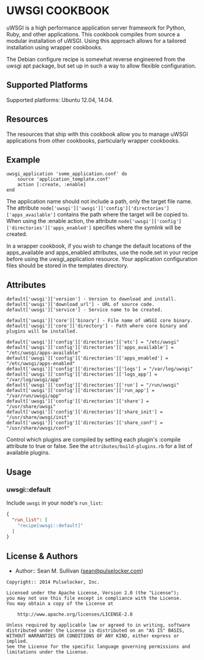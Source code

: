 UWSGI COOKBOOK
==============

uWSGI is a high performance application server framework for Python, Ruby, and other applications.  This cookbook
compiles from source a modular installation of uWSGI.  Using this approach allows for a tailored installation using
wrapper cookbooks.

The Debian configure recipe is somewhat reverse engineered from the uwsgi apt package, but set up in such a way to
allow flexible configuration.

## Supported Platforms

Supported platforms:  Ubuntu 12.04, 14.04.

Resources
---------
The resources that ship with this cookbook allow you to manage uWSGI applications from other cookbooks, particularly
wrapper cookbooks.

## Example

    uwsgi_application 'some_application.conf' do
        source 'application_template.conf'
        action [:create, :enable]
    end
    
The application name should not include a path, only the target file name.  The attribute `node['uwsgi']['uwsgi']['config']['directories']['apps_available']`
contains the path where the target will be copied to.  When using the :enable action, the attribute
`node['uwsgi']['config']['directories']['apps_enabled']` specifies where the symlink will be created.  

In a wrapper cookbook, if you wish to change the default locations of the apps_available and apps_enabled attributes,
use the node.set in your recipe before using the uwsgi_application resource. Your application configuration files
should be stored in the templates directory.

## Attributes

    default['uwsgi']['version'] - Version to download and install.
    default['uwsgi']['download_url'] - URL of source code.
    default['uwsgi']['service'] - Service name to be created.
    
    default['uwsgi']['core']['binary'] - File name of uWSGI core binary.
    default['uwsgi']['core']['directory'] - Path where core binary and plugins will be installed.
    
    default['uwsgi']['config']['directories']['etc'] = "/etc/uwsgi"
    default['uwsgi']['config']['directories']['apps_available'] = "/etc/uwsgi/apps-available"
    default['uwsgi']['config']['directories']['apps_enabled'] = "/etc/uwsgi/apps-enabled"
    default['uwsgi']['config']['directories']['logs'] = "/var/log/uwsgi"
    default['uwsgi']['config']['directories']['logs_app'] = "/var/log/uwsgi/app"
    default['uwsgi']['config']['directories']['run'] = "/run/uwsgi"
    default['uwsgi']['config']['directories']['run_app'] = "/var/run/uwsgi/app"
    default['uwsgi']['config']['directories']['share'] = "/usr/share/uwsgi"
    default['uwsgi']['config']['directories']['share_init'] = "/usr/share/uwsgi/init"
    default['uwsgi']['config']['directories']['share_conf'] = "/usr/share/uwsgi/conf"
    
Control which plugins are compiled by setting each plugin's :compile attribute to true or false.  See the 
`attributes/build-plugins.rb` for a list of available plugins.

## Usage

### uwsgi::default

Include `uwsgi` in your node's `run_list`:

```json
{
  "run_list": [
    "recipe[uwsgi::default]"
  ]
}
```

License & Authors
-----------------
- Author:: Sean M. Sullivan (<sean@pulselocker.com>)

```text
Copyright:: 2014 Pulselocker, Inc.

Licensed under the Apache License, Version 2.0 (the "License");
you may not use this file except in compliance with the License.
You may obtain a copy of the License at

    http://www.apache.org/licenses/LICENSE-2.0

Unless required by applicable law or agreed to in writing, software
distributed under the License is distributed on an "AS IS" BASIS,
WITHOUT WARRANTIES OR CONDITIONS OF ANY KIND, either express or implied.
See the License for the specific language governing permissions and
limitations under the License.
```

